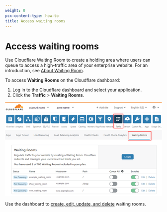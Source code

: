 ```yaml
---
weight: 0
pcx-content-type: how-to
title: Access waiting rooms
---
```


# Access waiting rooms

Use Cloudflare Waiting Room to create a holding area where users can queue to access a high-traffic area of your enterprise website. For an introduction, see [About Waiting Room](/waiting-room/about/).

To access **Waiting Rooms** on the Cloudflare dashboard:

1.  Log in to the Cloudflare dashboard and select your application.
2.  Click the **Traffic** > **Waiting Rooms**.

![Waiting Rooms User Interface](../static/wr-dashboard.png)

Use the dashboard to [create, edit, update, and delete](/waiting-room/how-to/) waiting rooms.
